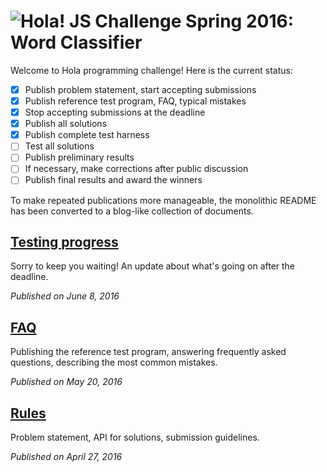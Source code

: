 # <img src=https://hola.org/img/logo.png alt="Hola!"> JS Challenge Spring 2016: Word Classifier

Welcome to Hola programming challenge! Here is the current status:

- [x] Publish problem statement, start accepting submissions
- [x] Publish reference test program, FAQ, typical mistakes
- [x] Stop accepting submissions at the deadline
- [x] Publish all solutions
- [x] Publish complete test harness
- [ ] Test all solutions
- [ ] Publish preliminary results
- [ ] If necessary, make corrections after public discussion
- [ ] Publish final results and award the winners

To make repeated publications more manageable, the monolithic README has been converted to a blog-like collection of documents.

## [Testing progress](blog/03-testing-progress.md)

Sorry to keep you waiting! An update about what's going on after the deadline.

*Published on June 8, 2016*

## [FAQ](blog/02-faq.md)

Publishing the reference test program, answering frequently asked questions, describing the most common mistakes.

*Published on May 20, 2016*

## [Rules](blog/01-rules.md)

Problem statement, API for solutions, submission guidelines.

*Published on April 27, 2016*
